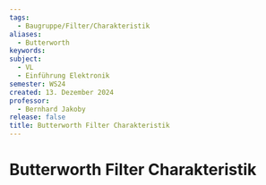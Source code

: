 ```yaml
---
tags:
  - Baugruppe/Filter/Charakteristik
aliases:
  - Butterworth
keywords: 
subject:
  - VL
  - Einführung Elektronik
semester: WS24
created: 13. Dezember 2024
professor:
  - Bernhard Jakoby
release: false
title: Butterworth Filter Charakteristik
---
```

 
# Butterworth Filter Charakteristik

